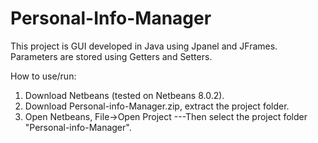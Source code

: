 # Personal-Info-Manager
This project is GUI developed in Java using Jpanel and JFrames. Parameters are stored using Getters and Setters.

How to use/run:
1. Download Netbeans (tested on Netbeans 8.0.2).
2. Download Personal-info-Manager.zip, extract the project folder.
3. Open Netbeans, File->Open Project ---Then select the project folder "Personal-info-Manager".

